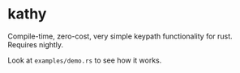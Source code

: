 # kathy

Compile-time, zero-cost, very simple keypath functionality for rust. Requires nightly.

Look at `examples/demo.rs` to see how it works.
